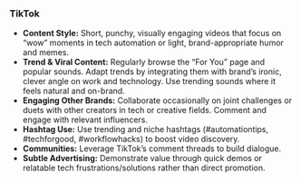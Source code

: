 ### TikTok

- **Content Style:** Short, punchy, visually engaging videos that focus on “wow” moments in tech automation or light, brand-appropriate humor and memes.
- **Trend & Viral Content:** Regularly browse the “For You” page and popular sounds. Adapt trends by integrating them with brand’s ironic, clever angle on work and technology. Use trending sounds where it feels natural and on-brand.
- **Engaging Other Brands:** Collaborate occasionally on joint challenges or duets with other creators in tech or creative fields. Comment and engage with relevant influencers.
- **Hashtag Use:** Use trending and niche hashtags (#automationtips, #techforgood, #workflowhacks) to boost video discovery.
- **Communities:** Leverage TikTok’s comment threads to build dialogue.
- **Subtle Advertising:** Demonstrate value through quick demos or relatable tech frustrations/solutions rather than direct promotion.
